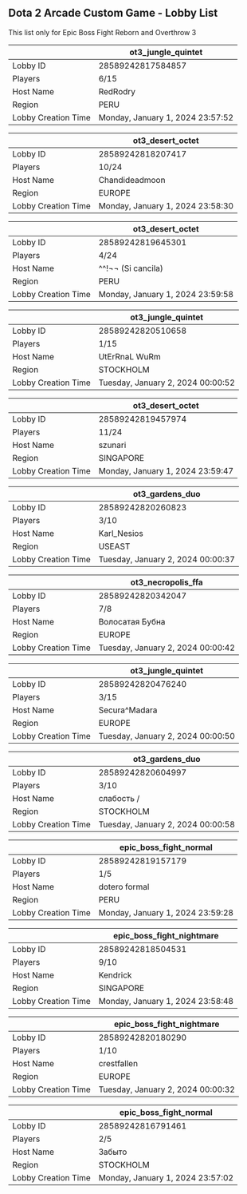 ## Dota 2 Arcade Custom Game - Lobby List

This list only for Epic Boss Fight Reborn and Overthrow 3

|  | ot3_jungle_quintet |
| ------ | ------ |
| Lobby ID | 28589242817584857 |
| Players | 6/15 |
| Host Name | RedRodry |
| Region | PERU |
| Lobby Creation Time | Monday, January 1, 2024 23:57:52 |


|  | ot3_desert_octet |
| ------ | ------ |
| Lobby ID | 28589242818207417 |
| Players | 10/24 |
| Host Name | Chandideadmoon |
| Region | EUROPE |
| Lobby Creation Time | Monday, January 1, 2024 23:58:30 |


|  | ot3_desert_octet |
| ------ | ------ |
| Lobby ID | 28589242819645301 |
| Players | 4/24 |
| Host Name | ^^!¬¬ (Si cancila) |
| Region | PERU |
| Lobby Creation Time | Monday, January 1, 2024 23:59:58 |


|  | ot3_jungle_quintet |
| ------ | ------ |
| Lobby ID | 28589242820510658 |
| Players | 1/15 |
| Host Name | UtErRnaL WuRm |
| Region | STOCKHOLM |
| Lobby Creation Time | Tuesday, January 2, 2024 00:00:52 |


|  | ot3_desert_octet |
| ------ | ------ |
| Lobby ID | 28589242819457974 |
| Players | 11/24 |
| Host Name | szunari |
| Region | SINGAPORE |
| Lobby Creation Time | Monday, January 1, 2024 23:59:47 |


|  | ot3_gardens_duo |
| ------ | ------ |
| Lobby ID | 28589242820260823 |
| Players | 3/10 |
| Host Name | Karl_Nesios |
| Region | USEAST |
| Lobby Creation Time | Tuesday, January 2, 2024 00:00:37 |


|  | ot3_necropolis_ffa |
| ------ | ------ |
| Lobby ID | 28589242820342047 |
| Players | 7/8 |
| Host Name | Волосатая Бубна |
| Region | EUROPE |
| Lobby Creation Time | Tuesday, January 2, 2024 00:00:42 |


|  | ot3_jungle_quintet |
| ------ | ------ |
| Lobby ID | 28589242820476240 |
| Players | 3/15 |
| Host Name | Secura^Madara |
| Region | EUROPE |
| Lobby Creation Time | Tuesday, January 2, 2024 00:00:50 |


|  | ot3_gardens_duo |
| ------ | ------ |
| Lobby ID | 28589242820604997 |
| Players | 3/10 |
| Host Name | слабость /|\ |
| Region | STOCKHOLM |
| Lobby Creation Time | Tuesday, January 2, 2024 00:00:58 |


|  | epic_boss_fight_normal |
| ------ | ------ |
| Lobby ID | 28589242819157179 |
| Players | 1/5 |
| Host Name | dotero formal |
| Region | PERU |
| Lobby Creation Time | Monday, January 1, 2024 23:59:28 |


|  | epic_boss_fight_nightmare |
| ------ | ------ |
| Lobby ID | 28589242818504531 |
| Players | 9/10 |
| Host Name | Kendrick |
| Region | SINGAPORE |
| Lobby Creation Time | Monday, January 1, 2024 23:58:48 |


|  | epic_boss_fight_nightmare |
| ------ | ------ |
| Lobby ID | 28589242820180290 |
| Players | 1/10 |
| Host Name | crestfallen |
| Region | EUROPE |
| Lobby Creation Time | Tuesday, January 2, 2024 00:00:32 |


|  | epic_boss_fight_normal |
| ------ | ------ |
| Lobby ID | 28589242816791461 |
| Players | 2/5 |
| Host Name | Забыто |
| Region | STOCKHOLM |
| Lobby Creation Time | Monday, January 1, 2024 23:57:02 |


